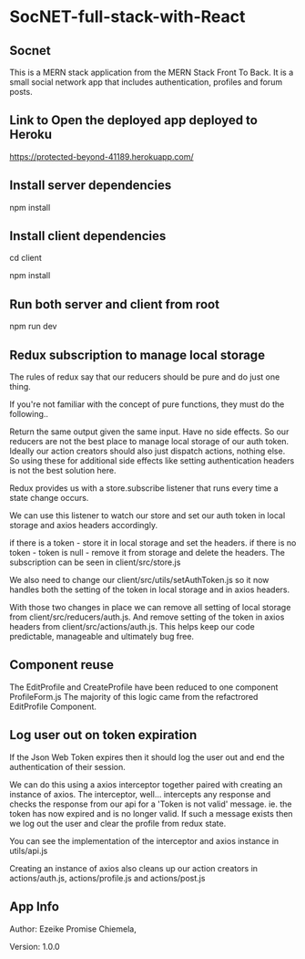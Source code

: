 # SocNET-full-stack-with-React

## Socnet

This is a MERN stack application from the MERN Stack Front To Back.
It is a small social network app that includes authentication, profiles and forum posts.

## Link to Open the deployed app deployed to Heroku

https://protected-beyond-41189.herokuapp.com/

## Install server dependencies

npm install

## Install client dependencies

cd client

npm install

## Run both server and client from root

npm run dev

## Redux subscription to manage local storage

The rules of redux say that our reducers should be pure and do just one thing.

If you're not familiar with the concept of pure functions, they must do the following..

Return the same output given the same input.
Have no side effects.
So our reducers are not the best place to manage local storage of our auth token. Ideally our action creators should also just dispatch actions, nothing else. So using these for additional side effects like setting authentication headers is not the best solution here.

Redux provides us with a store.subscribe listener that runs every time a state change occurs.

We can use this listener to watch our store and set our auth token in local storage and axios headers accordingly.

if there is a token - store it in local storage and set the headers.
if there is no token - token is null - remove it from storage and delete the headers.
The subscription can be seen in client/src/store.js

We also need to change our client/src/utils/setAuthToken.js so it now handles both the setting of the token in local storage and in axios headers.

With those two changes in place we can remove all setting of local storage from client/src/reducers/auth.js. And remove setting of the token in axios headers from client/src/actions/auth.js. This helps keep our code predictable, manageable and ultimately bug free.

## Component reuse

The EditProfile and CreateProfile have been reduced to one component ProfileForm.js
The majority of this logic came from the refactrored EditProfile Component.

## Log user out on token expiration

If the Json Web Token expires then it should log the user out and end the authentication of their session.

We can do this using a axios interceptor together paired with creating an instance of axios.
The interceptor, well... intercepts any response and checks the response from our api for a 'Token is not valid' message.
ie. the token has now expired and is no longer valid.
If such a message exists then we log out the user and clear the profile from redux state.

You can see the implementation of the interceptor and axios instance in utils/api.js

Creating an instance of axios also cleans up our action creators in actions/auth.js, actions/profile.js and actions/post.js

## App Info

Author: Ezeike Promise Chiemela,

Version: 1.0.0
